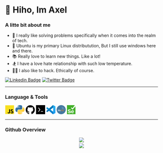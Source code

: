 # 👋 Hiho, Im Axel
### A litte bit about me
- 👀 I really like solving problems specifically when it comes into the realm of tech.
- 🐧 Ubuntu is my primary Linux distributution, But I still use windows here and there.
- 📚 Really love to learn new things. Like a lot!
- 🏂 I have a love hate relationship with such low temperature. 
- 👩‍💻 I also like to hack. Ethically of course.

[![Linkedin Badge](https://img.shields.io/badge/-AxelAlinsky-blue?style=plastic&logo=Linkedin&logoColor=white&link=https://www.linkedin.com/in/axelalinsky/)](https://www.linkedin.com/in/axelalinsky/) [![Twitter Badge](https://img.shields.io/badge/-AxelAlinsky-blue?style=plastic&logo=Twitter&logoColor=white&link=https://twitter.com/AxelAlinsky)](https://twitter.com/AxelAlinsky)


---

### Language & Tools
<code><img height="30" src="tools/js.png"></code>
<code><img height="30" src="tools/py.png"></code>
<code><img height="30" src="tools/git.png"></code>
<code><img height="30" src="tools/termux.png"></code>
<code><img height="30" src="tools/vscode.png"></code>
<code><img height="30" src="tools/mysql.png"></code>
<code><img height="30" src="tools/selenium.png"></code>

---
### Github Overview

<div align="center">
    <img src="https://github-readme-stats.vercel.app/api?username=AxelAlinsky&show_icons=true&theme=dark">
</div>

<div align="center">
    <img src="https://github-readme-stats.vercel.app/api/top-langs/?username=AxelAlinsky&layout=compact&title_color=fefefe&text_color=9e9e9e&icon_color=007bff&bg_color=151515">
</div>

